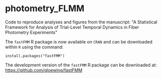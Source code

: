 # photometry_FLMM

Code to reproduce analyses and figures from the manuscript: "A Statistical Framework for Analysis of Trial-Level Temporal Dynamics in Fiber Photometry Experiments"

The `fastFMM` R package is now available on `CRAN` and can be downloaded within `R` using the command:

```
install.packages("fastFMM")
```

The development version of the `fastFMM` R package can be downloaded at: https://github.com/gloewing/fastFMM

